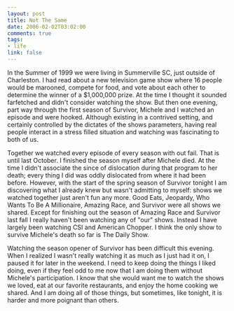 ```yaml
--- 
layout: post
title: Not The Same
date: 2006-02-02T03:02:00
comments: true
tags:
- life
link: false
---
```

In the Summer of 1999 we were living in Summerville SC, just outside of Charleston. I had read about a new television game show where 16 people would be marooned, compete for food, and vote about each other to determine the winner of a $1,000,000 prize. At the time I thought it sounded farfetched and didn't consider watching the show. But then one evening, part way through the first season of Survivor, Michele and I watched an episode and were hooked. Although existing in a contrived setting, and certainly controlled by the dictates of the shows parameters, having real people interact in a stress filled situation and watching was fascinating to both of us.

Together we watched every episode of every season with out fail. That is until last October. I finished the season myself after Michele died. At the time I didn't associate the since of dislocation during that program to her death; every thing I did was oddly dislocated from where it had been before. However, with the start of the spring season of Survivor tonight I am discovering what I already knew but wasn't admitting to myself: shows we watched together just aren't fun any more. Good Eats, Jeopardy, Who Wants To Be A Millionaire, Amazing Race, and Survivor were all shows we shared. Except for finishing out the season of Amazing Race and Survivor last fall I really haven't been watching any of "our" shows. Instead I have largely been watching CSI and American Chopper. I think the only show to survive Michele's death so far is The Daily Show.

Watching the season opener of Survivor has been difficult this evening. When I realized I wasn't really watching it as much as I just had it on, I paused it for later in the weekend. I need to keep doing the things I liked doing, even if they feel odd to me now that I am doing them without Michele's participation. I know that she would want me to watch the shows we loved, eat at our favorite restaurants, and enjoy the home cooking we shared. And I am doing all of those things, but sometimes, like tonight, it is harder and more poignant than others.
